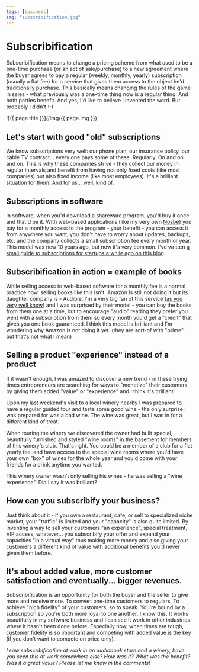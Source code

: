 ```yaml
---
tags: [business]
img: "subscribification.jpg"
---
```


# Subscribification


Subscribification means to change a pricing scheme from what used to be a one-time purchase (or an act of sale/purchase) to a new agreement where the buyer agrees to pay a regular (weekly, monthly, yearly) subscription (usually a flat fee) for a service that gives them access to the object he'd traditionally purchase. This basically means changing the rules of the game in sales - what previously was a one-time thing now is a regular thing. And both parties benefit. And yes, I'd like to believe I invented the word. But probably I didn't :-)

<!--More-->

![{{ page.title }}](/img/{{ page.img }})

## Let's start with good "old" subscriptions

We know subscriptions very well: our phone plan, our insurance policy, our cable TV contract... every one pays some of these. Regularly. On and on and on. This is why these companies strive - they collect our money in regular intervals and benefit from having not only fixed costs (like most companies) but also fixed income (like most employees). It's a brilliant situation for them. And for us... well, kind of.

## Subscriptions in software

In software, when you'd download a shareware program, you'd buy it once and that'd be it. With web-based applications (like my very own [Nozbe](http://www.nozbe.com/)) you pay for a monthly access to the program - your benefit - you can access it from anywhere you want, you don't have to worry about updates, backups, etc. and the company collects a small subscription fee every month or year. This model was new 10 years ago, but now it's very common. I've written [a small guide to subscriptions for startups a while ago on this blog](http://michaelnozbe.com/5-tips-on-creating-subscription-plans-in-a-st).

## Subscribification in action = example of books

While selling access to web-based software for a monthly fee is a normal practice now, selling books like this isn't. Amazon is still not doing it but its daughter company is - Audible. I'm a very big fan of this service ([as you very well know](http://www.MichaelNozbe.com/tag/books)) and I was surprised by their model - you can buy the books from them one at a time, but to encourage "audio" reading they prefer you went with a subscription from them so every month you'd get a "credit" that gives you one book guaranteed. I think this model is brilliant and I'm wondering why Amazon is not doing it yet. (they are sort-of with "prime" but that's not what I mean)

## Selling a product "experience" instead of a product

If it wasn't enough, I was amazed to discover a new trend - in these trying times entrepreneurs are searching for ways to "monetize" their customers by giving them added "value" or "experience" and I think it's brilliant.

Upon my last weekend's visit to a local winery nearby I was prepared to have a regular guided tour and taste some good wine - the only surprise I was prepared for was a bad wine. The wine was great, but I was in for a different kind of treat.

When touring the winery we discovered the owner had built special, beautifully furnished and styled "wine rooms" in the basement for members of this winery's club. That's right. You could be a member of a club for a flat yearly fee, and have access to the special wine rooms where you'd have your own "box" of wines for the whole year and you'd come with your friends for a drink anytime you wanted.

This winery owner wasn't only selling his wines - he was selling a "wine experience". Did I say it was brilliant?

## How can you subscribify your business?

Just think about it - if you own a restaurant, cafe, or sell to specialized niche market, your "traffic" is limited and your "capacity" is also quite limited. By inventing a way to sell your customers "an experience", special treatment, VIP access, whatever... you subscribify your offer and expand your capacities "in a virtual way" thus making more money and also giving your customers a different kind of value with additional benefits you'd never given them before.

## It's about added value, more customer satisfaction and eventually... bigger revenues.

Subscribification is an opportunity for both the buyer and the seller to give more and receive more. To convert one-time customers to regulars. To achieve "high fidelity" of your customers, so to speak. You're bound by a subscription so you're both more loyal to one another. I know this. It works beautifully in my software business and I can see it work in other industries where it hasn't been done before. Especially now, when times are tough, customer fidelity is so important and competing with added value is the key (if you don't want to compete on price only).

_I saw subscribification at work in an audiobook store and a winery, have you seen this at work somewhere else? How was it? What was the benefit? Was it a great value? Please let me know in the comments!_

  
  
  
 

  



[n]: https://michael.gratis/nozbe